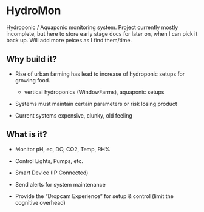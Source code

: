 HydroMon
========

Hydroponic / Aquaponic monitoring system. Project currently mostly incomplete, but here to store early stage docs for later on, when I can pick it back up. Will add more peices as I find them/time.

Why build it?
------------

- Rise of urban farming has lead to increase of hydroponic setups for growing food.
  - vertical hydroponics (WindowFarms), aquaponic setups

- Systems must maintain certain parameters or risk losing product

- Current systems expensive, clunky, old feeling

What is it?
------------------

- Monitor pH, ec, DO, CO2, Temp, RH%

- Control Lights, Pumps, etc.

- Smart Device (IP Connected)

- Send alerts for system maintenance

- Provide the “Dropcam Experience” for setup & control (limit the cognitive overhead)

